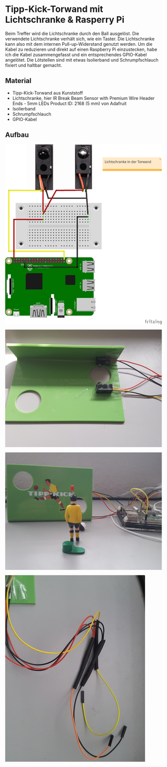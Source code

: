 # Tipp-Kick-Torwand mit Lichtschranke & Rasperry Pi

Beim Treffer wird die Lichtschranke durch den Ball ausgelöst. Die verwendete Lichtschranke verhält sich, wie ein Taster. Die Lichtschranke kann also mit dem internen Pull-up-Widerstand genutzt werden. Um die Kabel zu reduzieren und direkt auf einen Raspberry Pi einzustecken, habe ich die Kabel zusammengefasst und ein entsprechendes GPIO-Kabel angelötet. Die Lötstellen sind mit etwas Isolierband und Schrumpfschlauch fixiert und haltbar gemacht.

## Material
+ Tipp-Kick-Torwand aus Kunststoff
+ Lichtschranke, hier IR Break Beam Sensor with Premium Wire Header Ends - 5mm LEDs Product ID: 2168 (5 mm) von Adafruit
+ Isolierband
+ Schrumpfschlauch
+ GPIO-Kabel

## Aufbau

![Schaltplan](images/torwand_Steckplatine.png)

![Rueckseite](images/20180915_160237.jpg)

![Torwand](images/20180915_163125.jpg)

![Lötstellen](images/20180915_165643.jpg)
